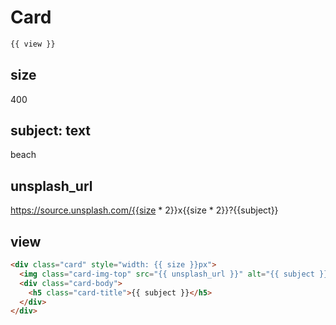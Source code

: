 # Card

```html
{{ view }}
```

## size
400

## subject: text
beach

## unsplash_url
https://source.unsplash.com/{{size * 2}}x{{size * 2}}?{{subject}}

## view
```html
<div class="card" style="width: {{ size }}px">
  <img class="card-img-top" src="{{ unsplash_url }}" alt="{{ subject }}">
  <div class="card-body">
    <h5 class="card-title">{{ subject }}</h5>
  </div>
</div>
```
